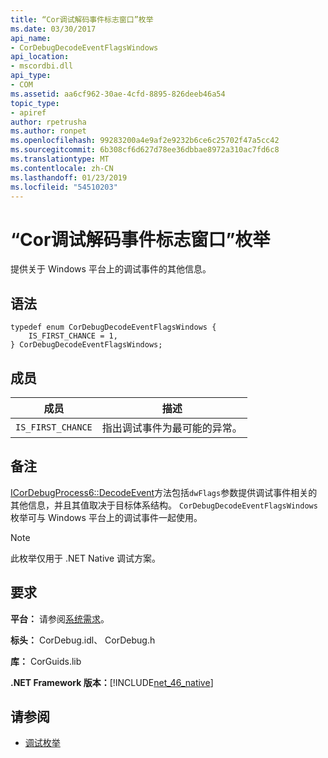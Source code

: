 ```yaml
---
title: “Cor调试解码事件标志窗口”枚举
ms.date: 03/30/2017
api_name:
- CorDebugDecodeEventFlagsWindows
api_location:
- mscordbi.dll
api_type:
- COM
ms.assetid: aa6cf962-30ae-4cfd-8895-826deeb46a54
topic_type:
- apiref
author: rpetrusha
ms.author: ronpet
ms.openlocfilehash: 99283200a4e9af2e9232b6ce6c25702f47a5cc42
ms.sourcegitcommit: 6b308cf6d627d78ee36dbbae8972a310ac7fd6c8
ms.translationtype: MT
ms.contentlocale: zh-CN
ms.lasthandoff: 01/23/2019
ms.locfileid: "54510203"
---
```

# <a name="cordebugdecodeeventflagswindows-enumeration"></a>“Cor调试解码事件标志窗口”枚举
提供关于 Windows 平台上的调试事件的其他信息。  
  
## <a name="syntax"></a>语法  
  
```  
typedef enum CorDebugDecodeEventFlagsWindows {  
    IS_FIRST_CHANCE = 1,  
} CorDebugDecodeEventFlagsWindows;  
```  
  
## <a name="members"></a>成员  
  
|成员|描述|  
|------------|-----------------|  
|`IS_FIRST_CHANCE`|指出调试事件为最可能的异常。|  
  
## <a name="remarks"></a>备注  
 [ICorDebugProcess6::DecodeEvent](../../../../docs/framework/unmanaged-api/debugging/icordebugprocess6-decodeevent-method.md)方法包括`dwFlags`参数提供调试事件相关的其他信息，并且其值取决于目标体系结构。 `CorDebugDecodeEventFlagsWindows` 枚举可与 Windows 平台上的调试事件一起使用。  
  
> [!NOTE]
>  此枚举仅用于 .NET Native 调试方案。  
  
## <a name="requirements"></a>要求  
 **平台：** 请参阅[系统需求](../../../../docs/framework/get-started/system-requirements.md)。  
  
 **标头：** CorDebug.idl、 CorDebug.h  
  
 **库：** CorGuids.lib  
  
 **.NET Framework 版本：**[!INCLUDE[net_46_native](../../../../includes/net-46-native-md.md)]  
  
## <a name="see-also"></a>请参阅
- [调试枚举](../../../../docs/framework/unmanaged-api/debugging/debugging-enumerations.md)
